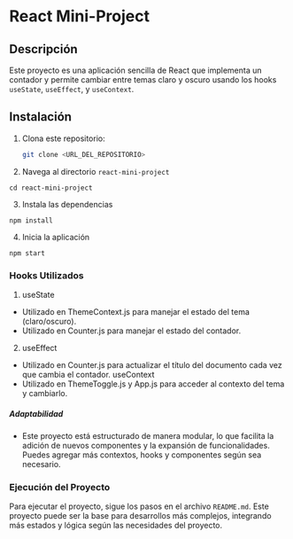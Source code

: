 # React Mini-Project

## Descripción

Este proyecto es una aplicación sencilla de React que implementa un contador y permite cambiar entre temas claro y oscuro usando los hooks `useState`, `useEffect`, y `useContext`.

## Instalación

1. Clona este repositorio:

   ```bash
   git clone <URL_DEL_REPOSITORIO>
   ```

2. Navega al directorio `react-mini-project`

```
cd react-mini-project
```

3. Instala las dependencias

```
npm install
```

4. Inicia la aplicación

```
npm start
```

### Hooks Utilizados

1. useState

- Utilizado en ThemeContext.js para manejar el estado del tema (claro/oscuro).
- Utilizado en Counter.js para manejar el estado del contador.

2. useEffect

- Utilizado en Counter.js para actualizar el título del documento cada vez que cambia el contador.
  useContext
- Utilizado en ThemeToggle.js y App.js para acceder al contexto del tema y cambiarlo.

##### Adaptabilidad

- Este proyecto está estructurado de manera modular, lo que facilita la adición de nuevos componentes y la expansión de funcionalidades. Puedes agregar más contextos, hooks y componentes según sea necesario.

### Ejecución del Proyecto

Para ejecutar el proyecto, sigue los pasos en el archivo `README.md`. Este proyecto puede ser la base para desarrollos más complejos, integrando más estados y lógica según las necesidades del proyecto.
